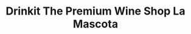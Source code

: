 ---
title: "Drinkit The Premium Wine Shop La Mascota"
url: /san-salvador/drinkit-the-premium-wine-shop-la-mascota/
shop: alcohol
---